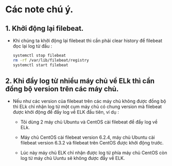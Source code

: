 # Các note chú ý.

## 1. Khởi động lại filebeat.

- Khi chúng ta khởi động lại filebeat thì cần phải clear history để filebeat đọc lại log từ đầu :

    ```sh
    systemctl stop filebeat
    rm -rf /var/lib/filebeat/registry
    systemctl start filebeat
    ```

## 2. Khi đẩy log từ nhiều máy chủ về ELk thì cần đồng bộ version trên các máy chủ.

- Nếu như các version của filebeat trên các máy chủ không được đồng bộ thì ELk chỉ nhận log từ một cụm máy chủ có chung version mà filebeat được khởi động để đẩy log về ELK đầu tiên, ví dụ :

    - Tôi dùng 2 máy chủ Ubuntu và CentOS cài filebeat để đẩy log về ELk.

    - Máy chủ CentOS cài filebeat version 6.2.4, máy chủ Ubuntu cài filebeat version 6.3.2 và filebeat trên CentOS được khởi động trước.

    - Lúc này máy chủ ELK chỉ nhận được log từ phía máy chủ CentOS còn log từ máy chủ Uuntu sẽ không được đẩy về ELK.